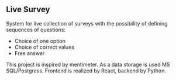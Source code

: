 ## Live Survey
System for live collection of surveys with the possibility of defining sequences of questions:
- Choice of one option
- Choice of correct values
- Free answer

This project is inspired by mentimeter. As a data storage is used MS SQL/Postgress. Frontend is realized by React, backend by Python.
